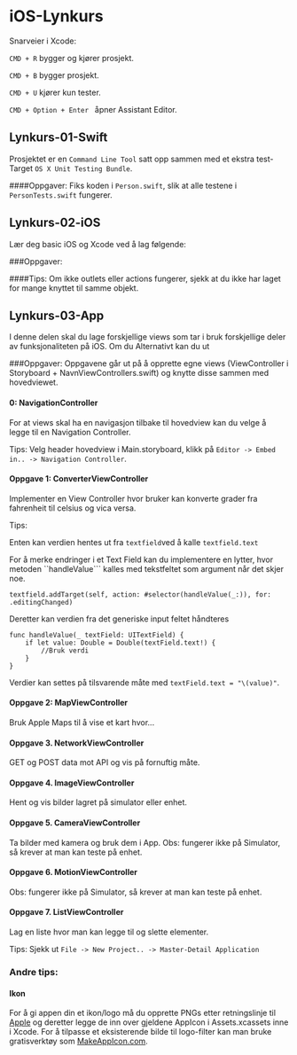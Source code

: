 # iOS-Lynkurs


Snarveier i Xcode:

```CMD + R``` bygger og kjører prosjekt.

```CMD + B``` bygger prosjekt.

```CMD + U``` kjører kun tester.

```CMD + Option + Enter ``` åpner Assistant Editor.

## Lynkurs-01-Swift
Prosjektet er en ```Command Line Tool``` satt opp sammen med et ekstra test-Target ```OS X Unit Testing Bundle```.

####Oppgaver: 
Fiks koden i ```Person.swift```, slik at alle testene i ```PersonTests.swift``` fungerer. 

## Lynkurs-02-iOS
Lær deg basic iOS og Xcode ved å lag følgende: 

###Oppgaver:

####Tips:
Om ikke outlets eller actions fungerer, sjekk at du ikke har laget for mange knyttet til samme objekt.

## Lynkurs-03-App
I denne delen skal du lage forskjellige views som tar i bruk forskjellige deler av funksjonaliteten på iOS. Om du Alternativt kan du ut

###Oppgaver:
Oppgavene går ut på å opprette egne views (ViewController i Storyboard + NavnViewControllers.swift) og knytte disse sammen med hovedviewet.

#### 0: NavigationController
For at views skal ha en navigasjon tilbake til hovedview kan du velge å legge til en Navigation Controller.

Tips: Velg header hovedview i Main.storyboard, klikk på ```Editor -> Embed in.. -> Navigation Controller```.

#### Oppgave 1: ConverterViewController
Implementer en View Controller hvor bruker kan konverte grader fra fahrenheit til celsius og vica versa.

Tips:

Enten kan verdien hentes ut fra ```textfield```ved å kalle ```textfield.text```

For å merke endringer i et Text Field kan du implementere en lytter, hvor metoden ``handleValue``` kalles med tekstfeltet som argument når det skjer noe.
```
textfield.addTarget(self, action: #selector(handleValue(_:)), for: .editingChanged)
```

Deretter kan verdien fra det generiske input feltet håndteres 
```
func handleValue(_ textField: UITextField) {
    if let value: Double = Double(textField.text!) {
        //Bruk verdi
    }
}
```

Verdier kan settes på tilsvarende måte med ```textField.text = "\(value)"```.


#### Oppgave 2: MapViewController
Bruk Apple Maps til å vise et kart hvor... 

#### Oppgave 3. NetworkViewController
GET og POST data mot API og vis på fornuftig måte.

#### Oppgave 4. ImageViewController
Hent og vis bilder lagret på simulator eller enhet.

#### Oppgave 5. CameraViewController
Ta bilder med kamera og bruk dem i App.
Obs: fungerer ikke på Simulator, så krever at man kan teste på enhet.

#### Oppgave 6. MotionViewController
Obs: fungerer ikke på Simulator, så krever at man kan teste på enhet.

#### Oppgave 7. ListViewController
Lag en liste hvor man kan legge til og slette elementer.

Tips:
Sjekk ut ```File -> New Project.. -> Master-Detail Application``` 

### Andre tips:

#### Ikon
For å gi appen din et ikon/logo må du opprette PNGs etter retningslinje til [Apple](human-interface-guidelines/graphics/app-icon) og deretter legge de inn over gjeldene AppIcon i Assets.xcassets inne i Xcode. For å tilpasse et eksisterende bilde til logo-filter kan man bruke gratisverktøy som [MakeAppIcon.com](https://makeappicon.com).

